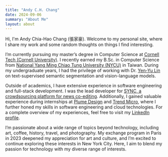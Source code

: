 ```yaml
---
title: "Andy C.H. Chang"
date: 2024-09-06
summary: "About Me"
layout: about
---
```


Hi, I'm Andy Chia-Hao Chang (張家豪). Welcome to my personal site, where I share my work and some random thoughts on things I find interesting.

I’m currently pursuing my master’s degree in Computer Science at [Cornell Tech (Cornell University)](https://www.tech.cornell.edu/). I recently earned my B.Sc. in Computer Science from [National Yang Ming Chiao Tung University (NYCU)](https://www.nycu.edu.tw/nycu/en/index) in Taiwan. During my undergraduate years, I had the privilege of working with Dr. [Yen-Yu Lin](https://sites.google.com/site/yylinweb/) on text-supervised semantic segmentation and vision-language models.

Outside of academics, I have extensive experience in software engineering and full-stack development. I was the lead developer for [SYNC, a crowdsourcing platform for news co-editing](https://sync.muilab.org/#/). Additionally, I gained valuable experience during internships at [Plume Design](https://www.plume.com/) and [Trend Micro](https://www.trendmicro.com/en_us/business.html), where I further honed my skills in software engineering and cloud technologies. For a complete overview of my experiences, feel free to visit my [LinkedIn profile](https://www.linkedin.com/in/andychchang).

I’m passionate about a wide range of topics beyond technology, including art, coffee, history, travel, and photography. My exchange program in Paris in 2023 deepened my appreciation for art and culture, and I’m excited to continue exploring these interests in New York City. Here, I aim to blend my passion for technology with my diverse range of interests.
